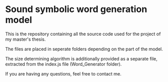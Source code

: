 # Sound symbolic word generation model

This is the repository containing all the source code used for the project of my master's thesis.

The files are placed in seperate folders depending on the part of the model.

The size determining algorithm is additionally provided as a separate file, extracted from the index.js file (Word_Generator folder).

If you are having any questions, feel free to contact me.
